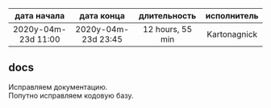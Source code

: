 
| дата начала         |   дата конца        |  длительность    | исполнитель  |
|:-------------------:|:-------------------:|:----------------:|:------------:|
| 2020y-04m-23d 11:00 | 2020y-04m-23d 23:45 | 12 hours, 55 min | Kartonagnick |

docs
---
Исправляем документацию.  
Попутно исправляем кодовую базу.  
